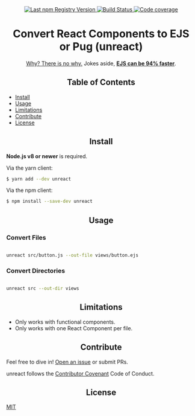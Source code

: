 <div align="center">
  <a href="https://www.npmjs.com/package/unreact">
    <img src="https://img.shields.io/npm/v/unreact.svg?maxAge=86400" alt="Last npm Registry Version">
  </a>
  <a href="https://travis-ci.org/ramasilveyra/unreact?branch=master">
    <img src="https://travis-ci.org/ramasilveyra/unreact.svg?branch=master" alt="Build Status">
  </a>
  <a href="https://codecov.io/github/ramasilveyra/unreact?branch=master">
    <img src="https://img.shields.io/codecov/c/github/ramasilveyra/unreact.svg?branch=master" alt="Code coverage">
  </a>
</div>

<h1 align="center">Convert React Components to EJS or Pug (unreact)</h1>

<p align="center"><a href="https://youtu.be/hHd7aqj3LF4?t=22s">Why? There is no why.</a> Jokes aside, <strong><a href="https://github.com/ramasilveyra/templating-benchmarks/tree/feat/add-ejs#performance">EJS can be 94% faster</a></strong>.</p>

<h2 align="center">Table of Contents</h2>

- [Install](#install)
- [Usage](#usage)
- [Limitations](#limitations)
- [Contribute](#contribute)
- [License](#license)

<h2 align="center">Install</h2>

**Node.js v8 or newer** is required.

Via the yarn client:

```bash
$ yarn add --dev unreact
```

Via the npm client:

```bash
$ npm install --save-dev unreact
```

<h2 align="center">Usage</h2>

### Convert Files

```bash

unreact src/button.js --out-file views/button.ejs
```

### Convert Directories

```bash

unreact src --out-dir views
```

<h2 align="center">Limitations</h2>

- Only works with functional components.
- Only works with one React Component per file.

<h2 align="center">Contribute</h2>

Feel free to dive in! [Open an issue](https://github.com/ramasilveyra/unreact/issues/new) or submit PRs.

unreact follows the [Contributor Covenant](https://contributor-covenant.org/version/1/4/) Code of Conduct.

<h2 align="center">License</h2>

[MIT](LICENSE.md)
